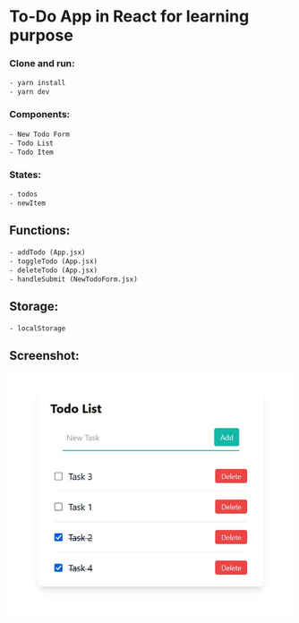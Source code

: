 # To-Do App in React for learning purpose

### Clone and run:
    - yarn install 
    - yarn dev
   

### Components:

    - New Todo Form
    - Todo List
    - Todo Item

### States:

    - todos
    - newItem

## Functions:

    - addTodo (App.jsx)
    - toggleTodo (App.jsx)
    - deleteTodo (App.jsx)
    - handleSubmit (NewTodoForm.jsx)

## Storage:

    - localStorage

## Screenshot:

![Screenshot](/TodoList-ScreenShot.JPG "Todo List Screenshot")
